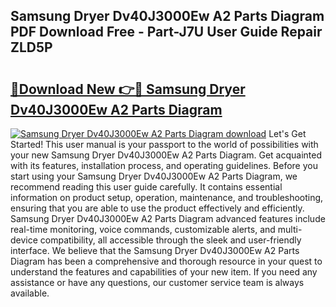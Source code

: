 ## Samsung Dryer Dv40J3000Ew A2 Parts Diagram PDF Download Free - Part-J7U User Guide Repair ZLD5P

# <h2><a href="http://dfqjuuu.blite.top/?on=Samsung+Dryer+Dv40J3000Ew+A2+Parts+Diagram">🔗Download New 👉🔴 Samsung Dryer Dv40J3000Ew A2 Parts Diagram</a></h2>

[![Samsung Dryer Dv40J3000Ew A2 Parts Diagram download](https://i.imgur.com/lujVjoI.png)](http://dfqjuuu.blite.top/?on=Samsung+Dryer+Dv40J3000Ew+A2+Parts+Diagram)
Let's Get Started! This user manual is your passport to the world of possibilities with your new Samsung Dryer Dv40J3000Ew A2 Parts Diagram. Get acquainted with its features, installation process, and operating guidelines. Before you start using your Samsung Dryer Dv40J3000Ew A2 Parts Diagram, we recommend reading this user guide carefully. It contains essential information on product setup, operation, maintenance, and troubleshooting, ensuring that you are able to use the product effectively and efficiently. Samsung Dryer Dv40J3000Ew A2 Parts Diagram advanced features include real-time monitoring, voice commands, customizable alerts, and multi-device compatibility, all accessible through the sleek and user-friendly interface. We believe that the Samsung Dryer Dv40J3000Ew A2 Parts Diagram has been a comprehensive and thorough resource in your quest to understand the features and capabilities of your new item. If you need any assistance or have any questions, our customer service team is always available.
